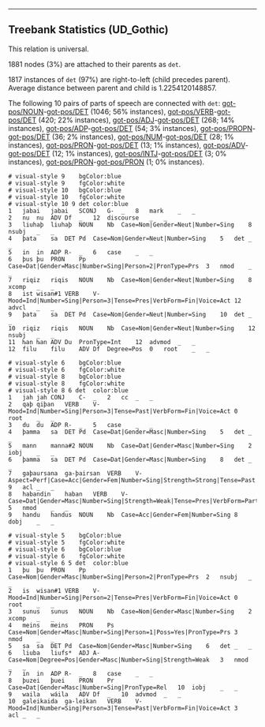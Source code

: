 

--------------------------------------------------------------------------------

## Treebank Statistics (UD_Gothic)

This relation is universal.

1881 nodes (3%) are attached to their parents as `det`.

1817 instances of `det` (97%) are right-to-left (child precedes parent).
Average distance between parent and child is 1.2254120148857.

The following 10 pairs of parts of speech are connected with `det`: [got-pos/NOUN]()-[got-pos/DET]() (1046; 56% instances), [got-pos/VERB]()-[got-pos/DET]() (420; 22% instances), [got-pos/ADJ]()-[got-pos/DET]() (268; 14% instances), [got-pos/ADP]()-[got-pos/DET]() (54; 3% instances), [got-pos/PROPN]()-[got-pos/DET]() (36; 2% instances), [got-pos/NUM]()-[got-pos/DET]() (28; 1% instances), [got-pos/PRON]()-[got-pos/DET]() (13; 1% instances), [got-pos/ADV]()-[got-pos/DET]() (12; 1% instances), [got-pos/INTJ]()-[got-pos/DET]() (3; 0% instances), [got-pos/PRON]()-[got-pos/PRON]() (1; 0% instances).


~~~ conllu
# visual-style 9	bgColor:blue
# visual-style 9	fgColor:white
# visual-style 10	bgColor:blue
# visual-style 10	fgColor:white
# visual-style 10 9 det	color:blue
1	jabai	jabai	SCONJ	G-	_	8	mark	_	_
2	nu	nu	ADV	Df	_	12	discourse	_	_
3	liuhaþ	liuhaþ	NOUN	Nb	Case=Nom|Gender=Neut|Number=Sing	8	nsubj	_	_
4	þata	sa	DET	Pd	Case=Nom|Gender=Neut|Number=Sing	5	det	_	_
5	in	in	ADP	R-	_	6	case	_	_
6	þus	þu	PRON	Pp	Case=Dat|Gender=Masc|Number=Sing|Person=2|PronType=Prs	3	nmod	_	_
7	riqiz	riqis	NOUN	Nb	Case=Nom|Gender=Neut|Number=Sing	8	xcomp	_	_
8	ist	wisan#1	VERB	V-	Mood=Ind|Number=Sing|Person=3|Tense=Pres|VerbForm=Fin|Voice=Act	12	advcl	_	_
9	þata	sa	DET	Pd	Case=Nom|Gender=Neut|Number=Sing	10	det	_	_
10	riqiz	riqis	NOUN	Nb	Case=Nom|Gender=Neut|Number=Sing	12	nsubj	_	_
11	ƕan	ƕan	ADV	Du	PronType=Int	12	advmod	_	_
12	filu	filu	ADV	Df	Degree=Pos	0	root	_	_

~~~


~~~ conllu
# visual-style 6	bgColor:blue
# visual-style 6	fgColor:white
# visual-style 8	bgColor:blue
# visual-style 8	fgColor:white
# visual-style 8 6 det	color:blue
1	jah	jah	CONJ	C-	_	2	cc	_	_
2	qaþ	qiþan	VERB	V-	Mood=Ind|Number=Sing|Person=3|Tense=Past|VerbForm=Fin|Voice=Act	0	root	_	_
3	du	du	ADP	R-	_	5	case	_	_
4	þamma	sa	DET	Pd	Case=Dat|Gender=Masc|Number=Sing	5	det	_	_
5	mann	manna#2	NOUN	Nb	Case=Dat|Gender=Masc|Number=Sing	2	iobj	_	_
6	þamma	sa	DET	Pd	Case=Dat|Gender=Masc|Number=Sing	8	det	_	_
7	gaþaursana	ga-þairsan	VERB	V-	Aspect=Perf|Case=Acc|Gender=Fem|Number=Sing|Strength=Strong|Tense=Past|VerbForm=Part|Voice=Pass	9	acl	_	_
8	habandin	haban	VERB	V-	Case=Dat|Gender=Masc|Number=Sing|Strength=Weak|Tense=Pres|VerbForm=Part|Voice=Act	5	nmod	_	_
9	handu	handus	NOUN	Nb	Case=Acc|Gender=Fem|Number=Sing	8	dobj	_	_

~~~


~~~ conllu
# visual-style 5	bgColor:blue
# visual-style 5	fgColor:white
# visual-style 6	bgColor:blue
# visual-style 6	fgColor:white
# visual-style 6 5 det	color:blue
1	þu	þu	PRON	Pp	Case=Nom|Gender=Masc|Number=Sing|Person=2|PronType=Prs	2	nsubj	_	_
2	is	wisan#1	VERB	V-	Mood=Ind|Number=Sing|Person=2|Tense=Pres|VerbForm=Fin|Voice=Act	0	root	_	_
3	sunus	sunus	NOUN	Nb	Case=Nom|Gender=Masc|Number=Sing	2	xcomp	_	_
4	meins	meins	PRON	Ps	Case=Nom|Gender=Masc|Number=Sing|Person=1|Poss=Yes|PronType=Prs	3	nmod	_	_
5	sa	sa	DET	Pd	Case=Nom|Gender=Masc|Number=Sing	6	det	_	_
6	liuba	liufs*	ADJ	A-	Case=Nom|Degree=Pos|Gender=Masc|Number=Sing|Strength=Weak	3	nmod	_	_
7	in	in	ADP	R-	_	8	case	_	_
8	þuzei	þuei	PRON	Pr	Case=Dat|Gender=Masc|Number=Sing|PronType=Rel	10	iobj	_	_
9	waila	wáila	ADV	Df	_	10	advmod	_	_
10	galeikaida	ga-leikan	VERB	V-	Mood=Ind|Number=Sing|Person=3|Tense=Past|VerbForm=Fin|Voice=Act	3	acl	_	_

~~~


